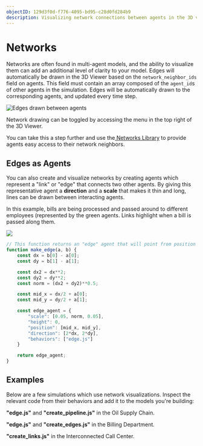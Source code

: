 ```yaml
---
objectID: 129d3f0d-f776-4095-bd95-c28d0fd284b9
description: Visualizing network connections between agents in the 3D viewer
---
```


# Networks

Networks are often found in multi-agent models, and the ability to visualize them can add an additional level of clarity to your model. Edges will automatically be drawn in the 3D Viewer based on the `network_neighbor_ids` field on agents. This field must contain an array composed of the `agent_id`s of other agents in the simulation. Edges will be automatically drawn to the corresponding agents, and updated every time step.

![Edges drawn between agents](https://cdn-us1.hash.ai/site/docs/image%20%2865%29.png)

<Hint style="info">
Network drawing can be toggled by accessing the menu in the top right of the 3D Viewer.
</Hint>

You can take this a step further and use the[ Networks Library](/@hash/networks) to provide agents easy access to their network neighbors.

## Edges as Agents

You can also create and visualize networks by creating agents which represent a "link" or "edge" that connects two other agents. By giving this representative agent a **direction** and a **scale** that makes it thin and long, lines can be drawn between interacting agents.

In this example, bills are being processed and passed around to different employees \(represented by the green agents. Links highlight when a bill is passed along them.

![](https://cdn-us1.hash.ai/site/docs/billing_department_s.gif)

```javascript
// This function returns an "edge" agent that will point from position a to b
function make_edge(a, b) {
    const dx = b[0] - a[0];
    const dy = b[1] - a[1];

    const dx2 = dx**2;
    const dy2 = dy**2;
    const norm = (dx2 + dy2)**0.5;

    const mid_x = dx/2 + a[0];
    const mid_y = dy/2 + a[1];

    const edge_agent = {
        "scale": [0.05, norm, 0.05],
        "height": 0,
        "position": [mid_x, mid_y],
        "direction": [2*dx, 2*dy],
        "behaviors": ["edge.js"]
    }

    return edge_agent;
}
```

## Examples

Below are a few simulations which use network visualizations. Inspect the relevant code from their behaviors and add it to the models you're building:

<Embed url="https://hash.ai/@hash/oil-supply-chain" caption="" />

**"edge.js"** and **"create_pipeline.js"** in the Oil Supply Chain.

**"edge.js"** and **"create_edges.js"** in the Billing Department.

<Embed url="https://hash.ai/@hash/interconnected-call-center" caption="" />

**"create_links.js"** in the Interconnected Call Center.

